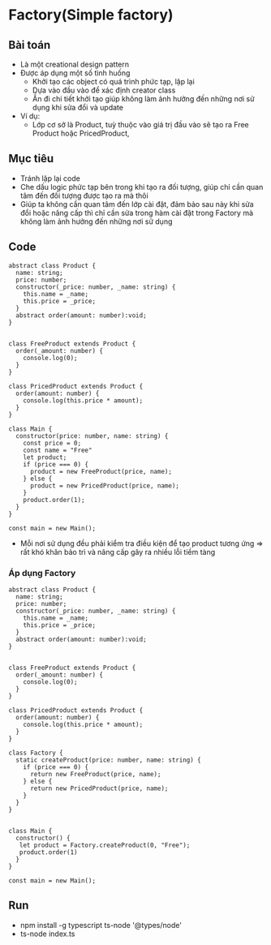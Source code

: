 # Factory(Simple factory)


## Bài toán
- Là một creational design pattern
- Được áp dụng một số tình huống 
  - Khởi tạo các object có quá trình phức tạp, lặp lại
  - Dựa vào đầu vào để xác định creator class
  - Ần đi chi tiết khởi tạo giúp không làm ảnh hưởng đến những nơi sử dụng khi sửa đổi và update
- Ví dụ:
  - Lớp cơ sở là Product, tuỳ thuộc vào giá trị đầu vào sẽ tạo ra Free Product hoặc PricedProduct,

## Mục tiêu
- Tránh lặp lại code
- Che dấu logic phức tạp bên trong khi tạo ra đối tượng, giúp chỉ cần quan tâm đến đối tượng được tạo ra mà thôi
- Giúp ta không cần quan tâm đến lớp cài đặt, đảm bảo sau này khi sửa đổi hoặc nâng cấp thì chỉ cần sửa trong hàm cài đặt trong Factory mà không làm ảnh hưởng đến những nơi sử dụng

## Code
```
abstract class Product {
  name: string;
  price: number;
  constructor(_price: number, _name: string) {
    this.name = _name;
    this.price = _price;
  }
  abstract order(amount: number):void;
}


class FreeProduct extends Product {
  order(_amount: number) {
    console.log(0);
  }
}

class PricedProduct extends Product {
  order(amount: number) {
    console.log(this.price * amount);
  }
}

class Main {
  constructor(price: number, name: string) {
    const price = 0;
    const name = "Free"
    let product;
    if (price === 0) {
      product = new FreeProduct(price, name);
    } else {
      product = new PricedProduct(price, name);
    }
    product.order(1); 
  }
}

const main = new Main();
```
- Mỗi nơi sử dụng đều phải kiểm tra điều kiện để tạo product tương ứng => rất khó khăn bảo trì và nâng cấp gây ra nhiều lỗi tiềm tàng

### Áp dụng Factory
```
abstract class Product {
  name: string;
  price: number;
  constructor(_price: number, _name: string) {
    this.name = _name;
    this.price = _price;
  }
  abstract order(amount: number):void;
}


class FreeProduct extends Product {
  order(_amount: number) {
    console.log(0);
  }
}

class PricedProduct extends Product {
  order(amount: number) {
    console.log(this.price * amount);
  }
}

class Factory {
  static createProduct(price: number, name: string) {
    if (price === 0) {
      return new FreeProduct(price, name);
    } else {
      return new PricedProduct(price, name);
    }
  }
}


class Main {
  constructor() {
   let product = Factory.createProduct(0, "Free");
   product.order(1)
  }
}

const main = new Main();

```



## Run
- npm install -g typescript ts-node '@types/node'
- ts-node index.ts